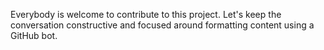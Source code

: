 Everybody is welcome to contribute to this project. Let's keep the conversation
constructive and focused around formatting content using a GitHub bot.
